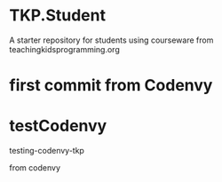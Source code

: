 # TKP.Student
A starter repository for students using courseware from teachingkidsprogramming.org

first commit from Codenvy
=======
# testCodenvy
testing-codenvy-tkp

from codenvy




